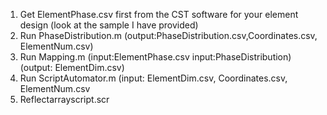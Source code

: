 1. Get ElementPhase.csv first from the CST software for your element design (look at the sample I have provided)
2. Run PhaseDistribution.m 
(output:PhaseDistribution.csv,Coordinates.csv, ElementNum.csv)
3. Run Mapping.m (input:ElementPhase.csv input:PhaseDistribution) (output: ElementDim.csv)
4. Run ScriptAutomator.m (input: ElementDim.csv, Coordinates.csv, ElementNum.csv
5. Reflectarrayscript.scr
